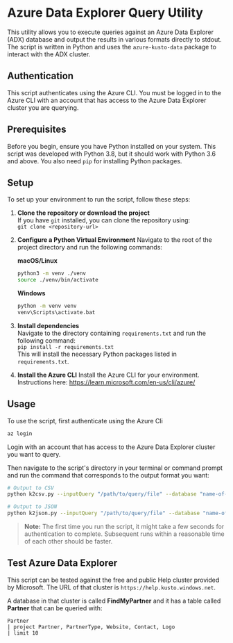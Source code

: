 # Azure Data Explorer Query Utility

This utility allows you to execute queries against an Azure Data Explorer (ADX) database and output the results in various formats directly to stdout. The script is written in Python and uses the `azure-kusto-data` package to interact with the ADX cluster.

## Authentication

This script authenticates using the Azure CLI. You must be logged in to the Azure CLI with an account that has access to the Azure Data Explorer cluster you are querying.

## Prerequisites

Before you begin, ensure you have Python installed on your system. This script was developed with Python 3.8, but it should work with Python 3.6 and above. You also need `pip` for installing Python packages.

## Setup

To set up your environment to run the script, follow these steps:

1. **Clone the repository or download the project**  
   If you have `git` installed, you can clone the repository using:  
   `git clone <repository-url>`

2. **Configure a Python Virtual Environment**
   Navigate to the root of the project directory and run the following commands:

   **macOS/Linux**  
   ```bash
   python3 -m venv ./venv
   source ./venv/bin/activate
   ```
   
    **Windows**  
    ```cmd
    python -m venv venv
    venv\Scripts\activate.bat
    ```

3. **Install dependencies**  
   Navigate to the directory containing `requirements.txt` and run the following command:  
   `pip install -r requirements.txt`  
   This will install the necessary Python packages listed in `requirements.txt`.

4. **Install the Azure CLI**
   Install the Azure CLI for your environment. Instructions here: https://learn.microsoft.com/en-us/cli/azure/

## Usage

To use the script, first authenticate using the Azure Cli
```bash
az login
```

Login with an account that has access to the Azure Data Explorer cluster you want to query.

Then navigate to the script's directory in your terminal or command prompt and run the command that corresponds to the output format you want:

```bash
# Output to CSV
python k2csv.py --inputQuery "/path/to/query/file" --database "name-of-database-to-query" --adxUrl "https://<cluster-address>"

# Output to JSON
python k2json.py --inputQuery "/path/to/query/file" --database "name-of-database-to-query" --adxUrl "https://<cluster-address>"
```

> **Note:** The first time you run the script, it might take a few seconds for authentication to complete. Subsequent runs within a reasonable time of each other should be faster.

## Test Azure Data Explorer

This script can be tested against the free and public Help cluster provided by Microsoft.
The URL of that cluster is `https://help.kusto.windows.net`.

A database in that cluster is called **FindMyPartner** and it has a table called **Partner** that can be queried with:

```text
Partner
| project Partner, PartnerType, Website, Contact, Logo 
| limit 10
```
